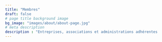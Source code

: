 ```yaml
---
title: "Membres"
draft: false
# page title background image
bg_image: "images/about/about-page.jpg"
# meta description
description : "Entreprises, associations et administrations adhérentes."
---
```

